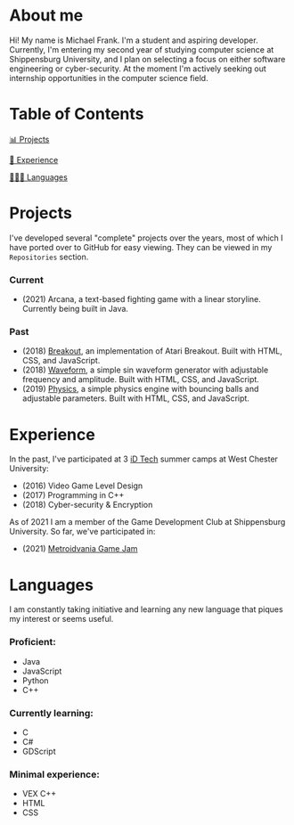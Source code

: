 # About me
Hi! My name is Michael Frank. I'm a student and aspiring developer. Currently, I'm entering my second year of studying computer science at Shippensburg University, and I plan on selecting a focus on either software engineering or cyber-security. At the moment I'm actively seeking out internship opportunities in the computer science field.

# Table of Contents

[📊 Projects](#Projects)

[🧪 Experience](#Experience)

[👨🏼‍💻 Languages](#Languages)

# Projects
I've developed several "complete" projects over the years, most of which I have ported over to GitHub for easy viewing. They can be viewed in my `Repositories` section.

### Current
- (2021) Arcana, a text-based fighting game with a linear storyline. Currently being built in Java.

### Past
- (2018) [Breakout](https://breakout.michaelfrank.repl.co/), an implementation of Atari Breakout. Built with HTML, CSS, and JavaScript.
- (2018) [Waveform](https://waveform.michaelfrank.repl.co/), a simple sin waveform generator with adjustable frequency and amplitude. Built with HTML, CSS, and JavaScript.
- (2019) [Physics](https://physics.michaelfrank.repl.co/), a simple physics engine with bouncing balls and adjustable parameters. Built with HTML, CSS, and JavaScript.

# Experience
In the past, I've participated at 3 [iD Tech](https://www.idtech.com/) summer camps at West Chester University:
- (2016) Video Game Level Design
- (2017) Programming in C++
- (2018) Cyber-security & Encryption

As of 2021 I am a member of the Game Development Club at Shippensburg University. So far, we've participated in:
- (2021) [Metroidvania Game Jam](https://itch.io/jam/metroidvania-month-8)


# Languages
I am constantly taking initiative and learning any new language that piques my interest or seems useful.
### Proficient:
- Java
- JavaScript
- Python
- C++
### Currently learning:
- C
- C#
- GDScript
### Minimal experience:
- VEX C++
- HTML
- CSS
<!--
**fathom820/fathom820** is a ✨ _special_ ✨ repository because its `README.md` (this file) appears on your GitHub profile.

Here are some ideas to get you started:

- 🔭 I’m currently working on ...
- 🌱 I’m currently learning ...
- 👯 I’m looking to collaborate on ...
- 🤔 I’m looking for help with ...
- 💬 Ask me about ...
- 📫 How to reach me: ...
- 😄 Pronouns: ...
- ⚡ Fun fact: ...
-->
